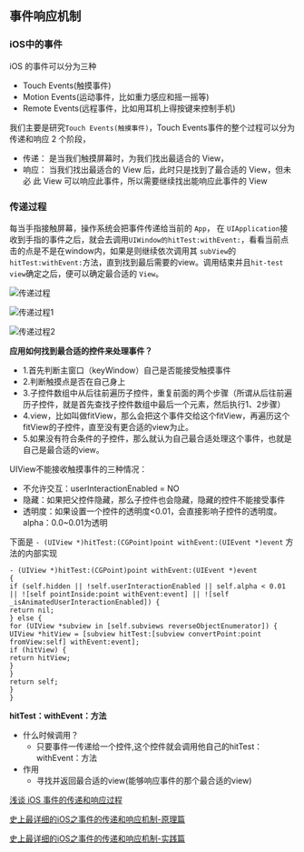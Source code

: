 ## 事件响应机制 



### iOS中的事件

iOS 的事件可以分为三种

- Touch Events(触摸事件)
- Motion Events(运动事件，比如重力感应和摇一摇等)
- Remote Events(远程事件，比如用耳机上得按键来控制手机)

我们主要是研究`Touch Events(触摸事件)`，Touch Events事件的整个过程可以分为 传递和响应 2 个阶段，

- 传递： 是当我们触摸屏幕时，为我们找出最适合的 View，
- 响应： 当我们找出最适合的 View 后，此时只是找到了最合适的 View，但未必 此 View 可以响应此事件，所以需要继续找出能响应此事件的 View


### 传递过程


每当手指接触屏幕，操作系统会把事件传递给当前的 `App`， 在 `UIApplication`接收到手指的事件之后，就会去调用`UIWindow的hitTest:withEvent:`，看看当前点击的点是不是在window内，如果是则继续依次调用其 `subView`的`hitTest:withEvent:`方法，直到找到最后需要的view。调用结束并且`hit-test view`确定之后，便可以确定最合适的 `View`。


![传递过程](https://github.com/SunshineBrother/JHBlog/blob/master/iOS知识点/iOS大杂烩/事件响应机制/传递过程.png)

![传递过程1](https://github.com/SunshineBrother/JHBlog/blob/master/iOS知识点/iOS大杂烩/事件响应机制/传递过程1.png)

![传递过程2](https://github.com/SunshineBrother/JHBlog/blob/master/iOS知识点/iOS大杂烩/事件响应机制/传递过程2.png)

**应用如何找到最合适的控件来处理事件？**
- 1.首先判断主窗口（keyWindow）自己是否能接受触摸事件
- 2.判断触摸点是否在自己身上
- 3.子控件数组中从后往前遍历子控件，重复前面的两个步骤（所谓从后往前遍历子控件，就是首先查找子控件数组中最后一个元素，然后执行1、2步骤）
- 4.view，比如叫做fitView，那么会把这个事件交给这个fitView，再遍历这个fitView的子控件，直至没有更合适的view为止。
- 5.如果没有符合条件的子控件，那么就认为自己最合适处理这个事件，也就是自己是最合适的view。

 
 UIView不能接收触摸事件的三种情况：
 
- 不允许交互：userInteractionEnabled = NO
- 隐藏：如果把父控件隐藏，那么子控件也会隐藏，隐藏的控件不能接受事件
- 透明度：如果设置一个控件的透明度<0.01，会直接影响子控件的透明度。alpha：0.0~0.01为透明
 

下面是 `- (UIView *)hitTest:(CGPoint)point withEvent:(UIEvent *)event` 方法的内部实现

```
- (UIView *)hitTest:(CGPoint)point withEvent:(UIEvent *)event
{
if (self.hidden || !self.userInteractionEnabled || self.alpha < 0.01 || ![self pointInside:point withEvent:event] || ![self _isAnimatedUserInteractionEnabled]) {
return nil;
} else {
for (UIView *subview in [self.subviews reverseObjectEnumerator]) {
UIView *hitView = [subview hitTest:[subview convertPoint:point fromView:self] withEvent:event];
if (hitView) {
return hitView;
}
}
return self;
}
}
```

**hitTest：withEvent：方法**

- 什么时候调用？
    - 只要事件一传递给一个控件,这个控件就会调用他自己的hitTest：withEvent：方法
- 作用 
    - 寻找并返回最合适的view(能够响应事件的那个最合适的view)














[浅谈 iOS 事件的传递和响应过程](https://liangdahong.com/2018/06/08/2018/浅谈-iOS-事件的传递和响应过程/)

[史上最详细的iOS之事件的传递和响应机制-原理篇](https://www.jianshu.com/p/2e074db792ba)


[史上最详细的iOS之事件的传递和响应机制-实践篇](https://www.jianshu.com/p/3e53d4d5f293)

